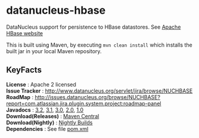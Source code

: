 # datanucleus-hbase

DataNucleus support for persistence to HBase datastores. See [Apache HBase website](http://hbase.apache.org/)

This is built using Maven, by executing `mvn clean install` which installs the built jar in your local Maven repository.


## KeyFacts

__License__ : Apache 2 licensed  
__Issue Tracker__ : http://www.datanucleus.org/servlet/jira/browse/NUCHBASE  
__RoadMap__ : http://issues.datanucleus.org/browse/NUCHBASE?report=com.atlassian.jira.plugin.system.project:roadmap-panel  
__Javadocs__ : [3.2](http://www.datanucleus.org/javadocs/store.hbase/3.2/),  [3.1](http://www.datanucleus.org/javadocs/store.hbase/3.1/), [3.0](http://www.datanucleus.org/javadocs/store.hbase/3.0/), [2.0](http://www.datanucleus.org/javadocs/store.hbase/2.0/), [1.0](http://www.datanucleus.org/javadocs/store.hbase/1.0/)  
__Download(Releases)__ : [Maven Central](http://central.maven.org/maven2/org/datanucleus/datanucleus-hbase)  
__Download(Nightly)__ : [Nightly Builds](http://www.datanucleus.org/downloads/maven2-nightly/org/datanucleus/datanucleus-hbase)  
__Dependencies__ : See file [pom.xml](pom.xml)  

